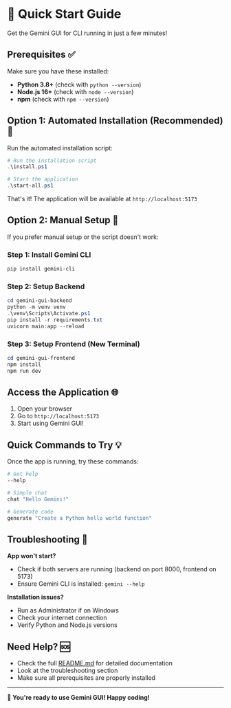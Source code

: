 # 🚀 Quick Start Guide

Get the Gemini GUI for CLI running in just a few minutes!

## Prerequisites ✅

Make sure you have these installed:
- **Python 3.8+** (check with `python --version`)
- **Node.js 16+** (check with `node --version`)
- **npm** (check with `npm --version`)

## Option 1: Automated Installation (Recommended) 🔧

Run the automated installation script:

```powershell
# Run the installation script
.\install.ps1

# Start the application
.\start-all.ps1
```

That's it! The application will be available at `http://localhost:5173`

## Option 2: Manual Setup 📝

If you prefer manual setup or the script doesn't work:

### Step 1: Install Gemini CLI
```powershell
pip install gemini-cli
```

### Step 2: Setup Backend
```powershell
cd gemini-gui-backend
python -m venv venv
.\venv\Scripts\Activate.ps1
pip install -r requirements.txt
uvicorn main:app --reload
```

### Step 3: Setup Frontend (New Terminal)
```powershell
cd gemini-gui-frontend
npm install
npm run dev
```

## Access the Application 🌐

1. Open your browser
2. Go to `http://localhost:5173`
3. Start using Gemini GUI!

## Quick Commands to Try 💡

Once the app is running, try these commands:

```bash
# Get help
--help

# Simple chat
chat "Hello Gemini!"

# Generate code
generate "Create a Python hello world function"
```

## Troubleshooting 🔧

**App won't start?**
- Check if both servers are running (backend on port 8000, frontend on 5173)
- Ensure Gemini CLI is installed: `gemini --help`

**Installation issues?**
- Run as Administrator if on Windows
- Check your internet connection
- Verify Python and Node.js versions

## Need Help? 🆘

- Check the full [README.md](README.md) for detailed documentation
- Look at the troubleshooting section
- Make sure all prerequisites are properly installed

---

**🎉 You're ready to use Gemini GUI! Happy coding!**
